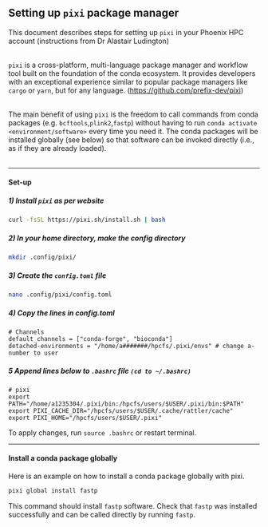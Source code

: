 ## Setting up `pixi` package manager
This document describes steps for setting up `pixi` in your Phoenix HPC account (instructions from Dr Alastair Ludington)<br>
<br>

`pixi` is a cross-platform, multi-language package manager and workflow tool built on the foundation of the conda ecosystem. 
It provides developers with an exceptional experience similar to popular package managers like `cargo` or `yarn`, but for any language. (https://github.com/prefix-dev/pixi)<br>
<br>

The main benefit of using `pixi` is the freedom to call commands from conda packages (e.g. `bcftools`,`plink2`,`fastp`) without having to run `conda activate <environment/software>` every time you need it. The conda packages will be installed globally (see below) so that software can be invoked directly (i.e., as if they are already loaded).<br>
<br>

---

#### Set-up

##### 1) Install `pixi` as per website
```bash
curl -fsSL https://pixi.sh/install.sh | bash
```

##### 2) In your home directory, make the config directory
```bash
mkdir .config/pixi/
```

##### 3) Create the `config.toml` file
```bash
nano .config/pixi/config.toml
```

##### 4) Copy the lines in config.toml 
```nginx
# Channels
default_channels = ["conda-forge", "bioconda"]
detached-environments = "/home/a#######/hpcfs/.pixi/envs" # change a-number to user
```

##### 5 Append lines below to `.bashrc` file `(cd to ~/.bashrc)`
```nginx
# pixi
export PATH="/home/a1235304/.pixi/bin:/hpcfs/users/$USER/.pixi/bin:$PATH"
export PIXI_CACHE_DIR="/hpcfs/users/$USER/.cache/rattler/cache"
export PIXI_HOME="/hpcfs/users/$USER/.pixi"
```
To apply changes, run `source .bashrc` or restart terminal.

---

#### Install a conda package globally
Here is an example on how to install a conda package globally with pixi.
```bash
pixi global install fastp
```
This command should install `fastp` software. Check that `fastp` was installed successfully and can be called directly by running `fastp`.
